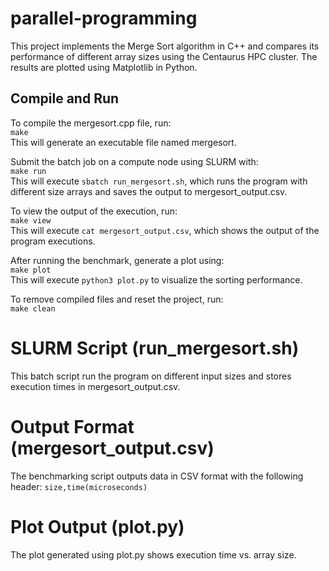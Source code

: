 # parallel-programming
This project implements the Merge Sort algorithm in C++ and compares its performance of different array sizes using the Centaurus HPC cluster. The results are plotted using Matplotlib in Python.

## Compile and Run
To compile the mergesort.cpp file, run:\
`make`\
This will generate an executable file named mergesort.

Submit the batch job on a compute node using SLURM with:\
`make run`\
This will execute `sbatch run_mergesort.sh`, which runs the program with different size arrays and saves the output to mergesort_output.csv.

To view the output of the execution, run:\
`make view`\
This will execute `cat mergesort_output.csv`, which shows the output of the program executions.

After running the benchmark, generate a plot using:\
`make plot`\
This will execute `python3 plot.py` to visualize the sorting performance.

To remove compiled files and reset the project, run:\
`make clean`

# SLURM Script (run_mergesort.sh)
This batch script run the program on different input sizes and stores execution times in mergesort_output.csv.

# Output Format (mergesort_output.csv)
The benchmarking script outputs data in CSV format with the following header:
`size,time(microseconds)`

# Plot Output (plot.py)
The plot generated using plot.py shows execution time vs. array size.
